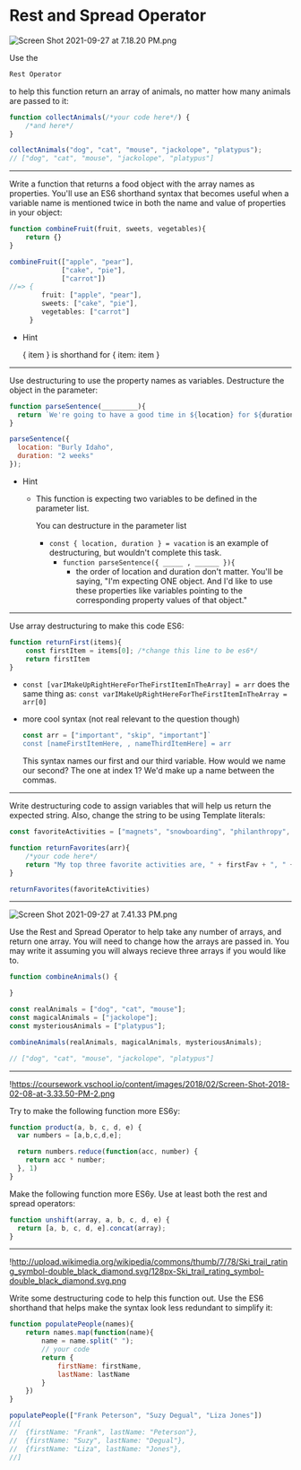 # **Rest and Spread Operator**

![Screen Shot 2021-09-27 at 7.18.20 PM.png](https://s3-us-west-2.amazonaws.com/secure.notion-static.com/cf27a524-9aff-44aa-a2fc-2c1e990ef9c6/Screen_Shot_2021-09-27_at_7.18.20_PM.png)

Use the

```jsx
Rest Operator
```

to help this function return an array of animals, no matter how many animals are passed to it:

```jsx
function collectAnimals(/*your code here*/) {
    /*and here*/
}

collectAnimals("dog", "cat", "mouse", "jackolope", "platypus");
// ["dog", "cat", "mouse", "jackolope", "platypus"]

```

---

Write a function that returns a food object with the array names as properties. You'll use an ES6 shorthand syntax that becomes useful when a variable name is mentioned twice in both the name and value of properties in your object:

```jsx
function combineFruit(fruit, sweets, vegetables){
    return {}
}

combineFruit(["apple", "pear"],
             ["cake", "pie"],
             ["carrot"])
//=> {
        fruit: ["apple", "pear"],
        sweets: ["cake", "pie"],
        vegetables: ["carrot"]
     }

```

- Hint
    
    { item } is shorthand for { item: item }
    

---

Use destructuring to use the property names as variables. Destructure the object in the parameter:

```jsx
function parseSentence(_________){
  return `We're going to have a good time in ${location} for ${duration}`
}

parseSentence({
  location: "Burly Idaho",
  duration: "2 weeks"
});
```

- Hint
    - This function is expecting two variables to be defined in the parameter list.
        
        You can destructure in the parameter list
        
        - `const { location, duration } = vacation` is an example of destructuring, but wouldn't complete this task.
            - `function parseSentence({ _____ , ______ }){`
                - the order of location and duration don't matter. You'll be saying, "I'm expecting ONE object. And I'd like to use these properties like variables pointing to the corresponding property values of that object."

---

Use array destructuring to make this code ES6:

```jsx
function returnFirst(items){
    const firstItem = items[0]; /*change this line to be es6*/
    return firstItem
}

```

- `const [varIMakeUpRightHereForTheFirstItemInTheArray] = arr`
does the same thing as:
`const varIMakeUpRightHereForTheFirstItemInTheArray = arr[0]`
    
    
- more cool syntax (not real relevant to the question though)
    
    ```jsx
    const arr = ["important", "skip", "important"]`
    const [nameFirstItemHere, , nameThirdItemHere] = arr
    ```
    
    This syntax names our first and our third variable. How would we name our second? The one at index 1? We'd make up a name between the commas. 
    

---

Write destructuring code to assign variables that will help us return the expected string. Also, change the string to be using Template literals:

```jsx
const favoriteActivities = ["magnets", "snowboarding", "philanthropy", "janitor work", "eating"];

function returnFavorites(arr){
    /*your code here*/
    return "My top three favorite activities are, " + firstFav + ", " + secondFav + ", and " + thirdFav";
}

returnFavorites(favoriteActivities)

```

---

![Screen Shot 2021-09-27 at 7.41.33 PM.png](https://s3-us-west-2.amazonaws.com/secure.notion-static.com/a4a69d9c-0144-485c-a154-59c51227c10e/Screen_Shot_2021-09-27_at_7.41.33_PM.png)

Use the Rest and Spread Operator to help take any number of arrays, and return one array. You will need to change how the arrays are passed in. You may write it assuming you will always recieve three arrays if you would like to.

```jsx
function combineAnimals() {

}

const realAnimals = ["dog", "cat", "mouse"];
const magicalAnimals = ["jackolope"];
const mysteriousAnimals = ["platypus"];

combineAnimals(realAnimals, magicalAnimals, mysteriousAnimals);

// ["dog", "cat", "mouse", "jackolope", "platypus"]

```

---

!https://coursework.vschool.io/content/images/2018/02/Screen-Shot-2018-02-08-at-3.33.50-PM-2.png

Try to make the following function more ES6y:

```jsx
function product(a, b, c, d, e) {
  var numbers = [a,b,c,d,e];

  return numbers.reduce(function(acc, number) {
    return acc * number;
  }, 1)
}

```

Make the following function more ES6y. Use at least both the rest and spread operators:

```jsx
function unshift(array, a, b, c, d, e) {
  return [a, b, c, d, e].concat(array);
}

```

---

!http://upload.wikimedia.org/wikipedia/commons/thumb/7/78/Ski_trail_rating_symbol-double_black_diamond.svg/128px-Ski_trail_rating_symbol-double_black_diamond.svg.png

Write some destructuring code to help this function out. Use the ES6 shorthand that helps make the syntax look less redundant to simplify it:

```jsx
function populatePeople(names){
    return names.map(function(name){
        name = name.split(" ");
        // your code
        return {
            firstName: firstName,
            lastName: lastName
        }
    })
}

populatePeople(["Frank Peterson", "Suzy Degual", "Liza Jones"])
//[
//  {firstName: "Frank", lastName: "Peterson"},
//  {firstName: "Suzy", lastName: "Degual"},
//  {firstName: "Liza", lastName: "Jones"},
//]
```